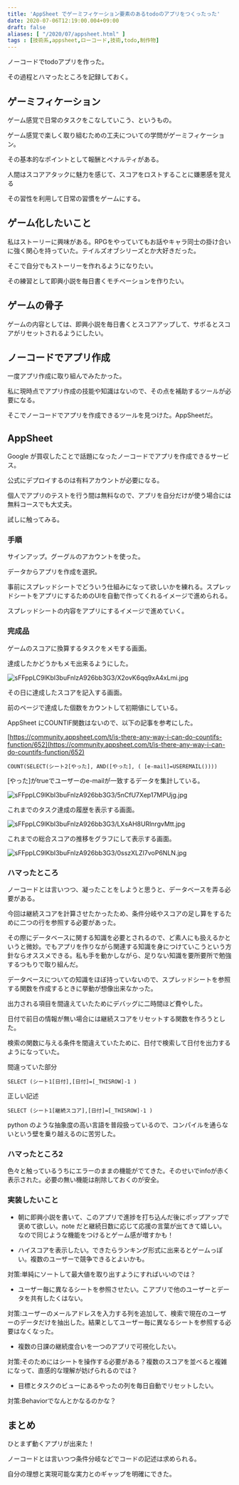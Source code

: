 ```yaml
---
title: 'AppSheet でゲーミフィケーション要素のあるtodoのアプリをつくったった'
date: 2020-07-06T12:19:00.004+09:00
draft: false
aliases: [ "/2020/07/appsheet.html" ]
tags : [技術系,appsheet,ローコード,技術,todo,制作物]
---
```


ノーコードでtodoアプリを作った。

その過程とハマったところを記録しておく。

## ゲーミフィケーション

ゲーム感覚で日常のタスクをこなしていこう、というもの。

ゲーム感覚で楽しく取り組むための工夫についての学問がゲーミフィケーション。

その基本的なポイントとして報酬とペナルティがある。

人間はスコアアタックに魅力を感じて、スコアをロストすることに嫌悪感を覚える

その習性を利用して日常の習慣をゲームにする。

## ゲーム化したいこと

私はストーリーに興味がある。RPGをやっていてもお話やキャラ同士の掛け合いに強く関心を持っていた。テイルズオブシリーズとか大好きだった。

そこで自分でもストーリーを作れるようになりたい。

その練習として即興小説を毎日書くモチベーションを作りたい。

## ゲームの骨子

ゲームの内容としては、即興小説を毎日書くとスコアアップして、サボるとスコアがリセットされるようにしたい。

## ノーコードでアプリ作成

一度アプリ作成に取り組んでみたかった。

私に現時点でアプリ作成の技能や知識はないので、その点を補助するツールが必要になる。

そこでノーコードでアプリを作成できるツールを見つけた。AppSheetだ。

## AppSheet

Google が買収したことで話題になったノーコードでアプリを作成できるサービス。

公式にデプロイするのは有料アカウントが必要になる。

個人でアプリのテストを行う間は無料なので、アプリを自分だけが使う場合には無料コースでも大丈夫。

試しに触ってみる。

### 手順

サインアップ。グーグルのアカウントを使った。

データからアプリを作成を選択。

事前にスプレッドシートでどういう仕組みになって欲しいかを練れる。スプレッドシートをアプリにするためのUIを自動で作ってくれるイメージで進められる。

スプレッドシートの内容をアプリにするイメージで進めていく。

### 完成品

ゲームのスコアに換算するタスクをメモする画面。

達成したかどうかもメモ出来るようにした。

![sFFppLC9lKbI3buFnlzA926bb3G3/X2ovK6qq9xA4xLmi.jpg](https://firebasestorage.googleapis.com/v0/b/type-c1c71.appspot.com/o/sFFppLC9lKbI3buFnlzA926bb3G3%2FX2ovK6qq9xA4xLmi.jpg?alt=media&token=cde3f7b1-4a48-4b95-9973-418e0245dc99)

その日に達成したスコアを記入する画面。

前のページで達成した個数をカウントして初期値にしている。

AppSheet にCOUNTIF関数はないので、以下の記事を参考にした。

[https://community.appsheet.com/t/is-there-any-way-i-can-do-countifs-function/652](https://community.appsheet.com/t/is-there-any-way-i-can-do-countifs-function/652)

```
COUNT(SELECT(シート2[やった], AND([やった], ( [e-mail]=USEREMAIL())))
```

\[やった\]がtrueでユーザーのe-mailが一致するデータを集計している。

![sFFppLC9lKbI3buFnlzA926bb3G3/5nCfU7Xep17MPUjg.jpg](https://firebasestorage.googleapis.com/v0/b/type-c1c71.appspot.com/o/sFFppLC9lKbI3buFnlzA926bb3G3%2F5nCfU7Xep17MPUjg.jpg?alt=media&token=368c2bb6-8157-4b26-8cca-f9b1accd23cd)

これまでのタスク達成の履歴を表示する画面。

![sFFppLC9lKbI3buFnlzA926bb3G3/LXsAH8URlnrgvMtt.jpg](https://firebasestorage.googleapis.com/v0/b/type-c1c71.appspot.com/o/sFFppLC9lKbI3buFnlzA926bb3G3%2FLXsAH8URlnrgvMtt.jpg?alt=media&token=9b5a9915-72a8-4342-ae31-bf33f070c60a)

これまでの総合スコアの推移をグラフにして表示する画面。

![sFFppLC9lKbI3buFnlzA926bb3G3/0sszXLZI7voP6NLN.jpg](https://firebasestorage.googleapis.com/v0/b/type-c1c71.appspot.com/o/sFFppLC9lKbI3buFnlzA926bb3G3%2F0sszXLZI7voP6NLN.jpg?alt=media&token=81679d44-28f9-4064-a8c2-6df25df811bd)

### ハマったところ[](#ハマったところ "ハマったところ")

ノーコードとは言いつつ、凝ったことをしようと思うと、データベースを弄る必要がある。

今回は継続スコアを計算させたかったため、条件分岐やスコアの足し算をするために二つの行を参照する必要があった。

その際にデータベースに関する知識を必要とされるので、ど素人にも扱えるかというと微妙。でもアプリを作りながら関連する知識を身につけていこうという方針ならオススメできる。私も手を動かしながら、足りない知識を要所要所で勉強するつもりで取り組んだ。

データベースについての知識をほぼ持っていないので、スプレッドシートを参照する関数を作成するときに挙動が想像出来なかった。

出力される項目を間違えていたためにデバッグに二時間ほど費やした。

日付で前日の情報が無い場合には継続スコアをリセットする関数を作ろうとした。

検索の関数に与える条件を間違えていたために、日付で検索して日付を出力するようになっていた。

間違っていた部分

```
SELECT (シート1[日付],[日付]=[_THISROW]-1 )
```

正しい記述

```
SELECT (シート1[継続スコア],[日付]=[_THISROW]-1 )
```

python のような抽象度の高い言語を普段扱っているので、コンパイルを通らないという壁を乗り越えるのに苦労した。

### ハマったところ2[](#ハマったところ2 "ハマったところ2")

色々と触っているうちにエラーのままの機能がでてきた。そのせいでinfoが赤く表示された。必要の無い機能は削除しておくのが安全。

### 実装したいこと[](#実装したいこと "実装したいこと")

*   朝に即興小説を書いて、このアプリで進捗を打ち込んだ後にポップアップで褒めて欲しい。note だと継続日数に応じて応援の言葉が出てきて嬉しい。なので同じような機能をつけるとゲーム感が増すかも！
    
*   ハイスコアを表示したい。できたらランキング形式に出来るとゲームっぽい。複数のユーザーで競争できるとよいかも。
    

対策:単純にソートして最大値を取り出すようにすればいいのでは？

*   ユーザー毎に異なるシートを参照させたい。こアプリで他のユーザーとデータを共有したくはない。

対策:ユーザーのメールアドレスを入力する列を追加して、検索で現在のユーザーのデータだけを抽出した。結果としてユーザー毎に異なるシートを参照する必要はなくなった。

*   複数の日課の継続度合いを一つのアプリで可視化したい。

対策:そのためにはシートを操作する必要がある？複数のスコアを並べると複雑になって、直感的な理解が妨げられるのでは？

*   目標とタスクのビューにあるやったの列を毎日自動でリセットしたい。

対策:Behaviorでなんとかなるのかな？

## まとめ

ひとまず動くアプリが出来た！

ノーコードとは言いつつ条件分岐などでコードの記述は求められる。

自分の理想と実現可能な実力とのギャップを明確にできた。

<!-- MAF Rakuten Widget FROM HERE -->
<script type="text/javascript">MafRakutenWidgetParam=function() { return{ size:'468x160',design:'slide',recommend:'on',auto_mode:'on',a_id:'2220301', border:'off'};};</script><script type="text/javascript" src="//image.moshimo.com/static/publish/af/rakuten/widget.js"></script>
<!-- MAF Rakuten Widget TO HERE -->
